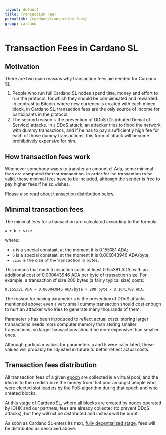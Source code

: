 ```yaml
---
layout: default
title: Transaction Fees
permalink: /cardano/transaction-fees/
group: cardano
---
```


# Transaction Fees in Cardano SL

## Motivation

There are two main reasons why transaction fees are needed for Cardano SL:

1.  People who run full Cardano SL nodes spend time, money and effort to run the protocol, for which they should
    be compensated and rewarded. In contrast to Bitcoin, where new currency is created with each mined block,
    in Cardano SL, transaction fees are the only source of income for participants in the protocol.
2.  The second reason is the prevention of DDoS (Distributed Denial of Service) attacks. In a DDoS attack, an attacker
    tries to flood the network with dummy transactions, and if he has to pay a sufficiently high fee for each of those
    dummy transactions, this form of attack will become prohibitively expensive for him.

## How transaction fees work

Whenever somebody wants to transfer an amount of Ada, some minimal fees are computed for that transaction. In order for
the transaction to be valid, these minimal fees have to be included, although the sender is free to pay higher fees if
he so wishes.

Please also read about transaction distribution [below](#transaction-fees-distribution).

## Minimal transaction fees

The minimal fees for a transaction are calculated according to the formula:

```
a + b × size
```

where:

*  `a` is a special constant, at the moment it is 0.155381 ADA;
*  `b` is a special constant, at the moment it is 0.000043946 ADA/byte;
*  `size` is the size of the transaction in bytes.

This means that each transaction costs at least 0.155381 ADA, with an additional cost of 0.000043946 ADA per byte of
transaction size. For example, a transaction of size 200 bytes (a fairly typical size) costs:

```
0.155381 ADA + 0.000043946 ADA/byte × 200 byte = 0.1641702 ADA.
```

The reason for having parameter `a` is the prevention of DDoS attacks mentioned above: even a very small dummy
transaction should cost enough to hurt an attacker who tries to generate many thousands of them.

Parameter `b` has been introduced to reflect actual costs: storing larger transactions needs more computer memory
than storing smaller transactions, so larger transactions should be more expensive than smaller ones.

Although particular values for parameters `a` and `b` were calculated, these values will probably be adjusted in
future to better reflect actual costs.

## Transaction fees distribution

All transaction fees of a given [epoch](https://cardanodocs.com/glossary/#epoch) are collected in a virtual pool,
and the idea is to then redistribute the money from that pool amongst people who were elected [slot leaders](https://cardanodocs.com/glossary/#slot-leader)
by the PoS-algorithm during that epoch and who created blocks.

At this stage of Cardano SL, where all blocks are created by nodes operated by IOHK and our partners, fees are
already collected (to prevent DDoS attacks), but they will not be distributed and instead will be burnt.

As soon as Cardano SL enters its next, [fully decentralized stage](https://cardanoroadmap.com/), fees will be
distributed as described above.
